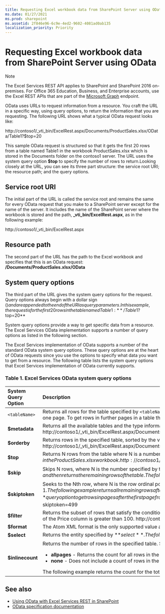 ```yaml
---
title: Requesting Excel workbook data from SharePoint Server using OData
ms.date: 01/27/2021
ms.prod: sharepoint
ms.assetid: 2f846e96-6c9e-4ed2-9602-4081ad0ab135
localization_priority: Priority
---
```


# Requesting Excel workbook data from SharePoint Server using OData

> [!NOTE]
> The Excel Services REST API applies to SharePoint and SharePoint 2016 on-premises. For Office 365 Education, Business, and Enterprise accounts, use the Excel REST APIs that are part of the [Microsoft Graph](http://graph.microsoft.io/docs/api-reference/v1.0/resources/excel) endpoint.

OData uses URLs to request information from a resource. You craft the URL in a specific way, using query options, to return the information that you are requesting. The following URL shows what a typical OData request looks like:

http://contoso1/_vti_bin/ExcelRest.aspx/Documents/ProductSales.xlsx/OData/Table1?$top=20

This sample OData request is structured so that it gets the first 20 rows from a table named Table1 in the workbook ProductSales.xlsx which is stored in the Documents folder on the contoso1 server. The URL uses the system query option **$top** to specify the number of rows to return.Looking closely at the URL, you can see its three part structure: the service root URI; the resource path; and the query options.

## Service root URI

The initial part of the URL is called the service root and remains the same for every OData request that you make to a SharePoint server except for the name of the server. It includes the name of the SharePoint server where the workbook is stored and the path, **_vti_bin/ExcelRest.aspx**, as in the following example:

http://contoso1/_vti_bin/ExcelRest.aspx

## Resource path

The second part of the URL has the path to the Excel workbook and specifies that this is an OData request: **/Documents/ProductSales.xlsx/OData**

## System query options

The third part of the URL gives the system query options for the request. Query options always begin with a dollar sign ($) and are appended to the end of the URI as query parameters. In this example, the request is for the first 20 rows in the table named Table1: **/Table1?$top=20**

System query options provide a way to get specific data from a resource. The Excel Services OData implementation supports a number of query options as listed in the following section.

The Excel Services implementation of OData supports a number of the standard OData system query options. These query options are at the heart of OData requests since you use the options to specify what data you want to get from a resource. The following table lists the system query options that Excel Services implementation of OData currently supports.

### Table 1. Excel Services OData system query options

| System Query Option    | Description                                                                                                                                                                                                                                                                                                                                                                                                                                                                                                                                                                                                                                                                                                                                                                                                                                                       |
| :--------------------- | :---------------------------------------------------------------------------------------------------------------------------------------------------------------------------------------------------------------------------------------------------------------------------------------------------------------------------------------------------------------------------------------------------------------------------------------------------------------------------------------------------------------------------------------------------------------------------------------------------------------------------------------------------------------------------------------------------------------------------------------------------------------------------------------------------------------------------------------------------------------- |
| `<tableName>`    | Returns all rows for the table specified by `<tableName>`, where `<tableName>` is the name of a table in an Excel workbook that contains the rows that you want to retrieve.  **Important:** This form of OData request returns no more than 500 rows at a time. Each set of 500 rows is one page. To get rows in further pages in a table that has more than 500 rows, use the **$skiptoken** query option (see below).The following example returns all rows up to the 500th row in Table1 in the ProductSales.xlsx workbook.                                                                                                                                                                                                                                                                                                                    |
| **$metadata**     | Returns all the available tables and the type information for all rows in each table in the specified workbook.  The following example returns the tables and type information for the tables in the ProductSales.xlsx workbook.  http://contoso1/_vti_bin/ExcelRest.aspx/Documents/ProductSales.xlsx/OData/$metadata                                                                                                                                                                                                                                                                                                                                                                                                                                                                                                                             |
| **$orderby**      | Returns rows in the specified table, sorted by the value specified by **$orderby**.  The following example returns all rows from Table 1, sorted by the Name column, in the ProductSales.xlsx workbook.  **Note**: The default value for **$orderby** is ascending. http://contoso1/_vti_bin/ExcelRest.aspx/Documents/ProductSales.xlsx/OData/Table1?$orderby=Name                                                                                                                                                                                                                                                                                                                                                                                                                                                                                |
| **$top**          | Returns N rows from the table where N is a number specified by the value of **$top**.  The following example returns the first 5 rows from Table1, sorted by the Name column, in the ProductSales.xlsx workbook.  http://contoso1/\_vti_bin/ExcelRest.aspx/Documents/ProductSales.xlsx/OData/Table1?$orderby=Name&amp;$top=5                                                                                                                                                                                                                                                                                                                                                                                                                                                                                                                       |
| **$skip**         | Skips N rows, where N is the number specified by the value of **$skip**, and then returns the remaining rows of the table.  The following example returns all remaining rows after the fifth row from Table1 in the ProductSales.xlsx workbook.  http://contoso1/_vti_bin/ExcelRest.aspx/Documents/ProductSales.xlsx/OData/Table1?$skip=5                                                                                                                                                                                                                                                                                                                                                                                                                                                                                                         |
| **$skiptoken**    | Seeks to the Nth row, where N is the row ordinal position indicated by the value of **$skiptoken**, and then returns all remaining rows, beginning at row N + 1. The collection is zero-based, so the second row, for example, is indicated by $skiptoken=1.   The following example returns all remaining rows after the second row from Table1 in the ProductSales.xlsx workbook.   http://contoso1/_vti_bin/ExcelRest.aspx/Documents/ProductSales.xlsx/OData/Table1?$skiptoken=1  You can also use the **$skiptoken** query option to get rows in pages after the first page from a table that contains more than 500 rows. The following example shows how to get the 500th row and greater from a table with more than 500 rows.  http://contoso1/_vti_bin/ExcelRest.aspx/Documents/ProductSales.xlsx/OData/Table1?$skiptoken=499  |
| **$filter**       | Returns the subset of rows that satisfy the conditions specified in the value of **$filter**. For more information about the operators and set of functions that you can use with **$filter**, see the OData [documentation](http://www.odata.org/documentation/odata-version-2-0/uri-conventions/).  The following example returns only those rows where the value of the Price column is greater than 100.  http://contoso1/_vti_bin/ExcelRest.aspx/Documents/ProductSales.xlsx/OData/Table1?$filter=Price gt 100                                                                                                                                                                                                                                                                                                                               |
| **$format**       | The Atom XML format is the only supported value and is the default for the **$format** query option.                                                                                                                                                                                                                                                                                                                                                                                                                                                                                                                                                                                                                                                                                                                                                         |
| **$select**       | Returns the entity specified by **$select**.  The following example selects the Name column from Table1 in the ProductSales.xlsx workbook.  http://contoso1/_vti_bin/ExcelRest.aspx/Documents/ProductSales.xlsx/OData/Table1?$select=Name                                                                                                                                                                                                                                                                                                                                                                                                                                                                                                                                                                                                         |
| **$inlinecount**  | Returns the number of rows in the specified table.  $ **inlinecount** can only use 1 of 2 of the following values. <ul><li>**allpages** - Returns the count for all rows in the table.</li><li>**none** - Does not include a count of rows in the table.</li></ul>The following example returns the count for the total number of rows in Table1 in the ProductSales.xlsx workbook.  http://contoso1/_vti_bin/ExcelRest.aspx/Documents/ProductSales.xlsx/OData/Table1?$inlinecount=allpages                                                                                                                                                                                                                                                                                                                                             |

## See also

- [Using OData with Excel Services REST in SharePoint](using-odata-with-excel-services-rest-in-sharepoint.md)
- [OData specification documentation](http://www.odata.org)

